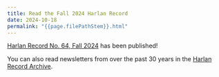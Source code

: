 ```yaml
---
title: Read the Fall 2024 Harlan Record
date: 2024-10-18
permalink: "{{page.filePathStem}}.html"
---
```


[Harlan Record No. 64, Fall 2024](/record/record64.pdf) has been published! 

You can also read newsletters from over the past 30 years in the [Harlan Record Archive](/record.html).

